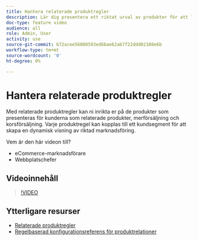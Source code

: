 ```yaml
---
title: Hantera relaterade produktregler
description: Lär dig presentera ett riktat urval av produkter för att lagra kunder som relaterade produkter, merförsäljning och korsförsäljning.
doc-type: feature video
audience: all
role: Admin, User
activity: use
source-git-commit: 672acee56080593ed6bae62ab7f22ddd02108e6b
workflow-type: tm+mt
source-wordcount: '0'
ht-degree: 0%

---
```


# Hantera relaterade produktregler

Med relaterade produktregler kan ni inrikta er på de produkter som presenteras för kunderna som relaterade produkter, merförsäljning och korsförsäljning. Varje produktregel kan kopplas till ett kundsegment för att skapa en dynamisk visning av riktad marknadsföring.

Vem är den här videon till?

- eCommerce-marknadsförare
- Webbplatschefer

## Videoinnehåll

>[!VIDEO](https://video.tv.adobe.com/v/343837?quality=12&learn=on)

## Ytterligare resurser

- [Relaterade produktregler](https://docs.magento.com/user-guide/marketing/product-related-rules.html)
- [Regelbaserad konfigurationsreferens för produktrelationer](https://docs.magento.com/user-guide/configuration/catalog/catalog.html#rule-based-product-relations)
